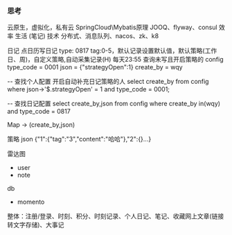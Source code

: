 ### 思考


云原生，虚拟化，私有云
SpringCloud\Mybatis原理
JOOQ、flyway、consul
效率 生活 (笔记) 技术 分布式、消息队列、nacos、zk、k8

日记 点日历写日记 type: 0817  tag:0-5，默认记录设置默认值，默认策略(工作日、周)，自定义策略,自动采集记录(H)
每天23:55 查询未写且开启策略的
config
type_code = 0001
json = {"strategyOpen":1}
create_by = wqy

-- 查找个人配置 开启自动补充日记策略的人
select create_by from config where json->'$.strategyOpen' = 1 and type_code = 0001;

-- 查找日记配置
select create_by,json from config where create_by in(wqy) and type_code = 0817 

Map -> (create_by,json)



策略 json {"1":{"tag":"3","content":"哈哈"},"2":{}...}


雷达图

- user
- note


db
- momento

整体：注册/登录、时刻、积分、时刻记录、个人日记、笔记、收藏网上文章(链接转文字存储)、大事记